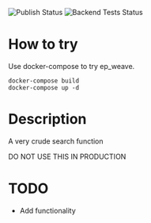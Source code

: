![Publish Status](https://github.com/NII-cloud-operation/ep_weave/workflows/Node.js%20Package/badge.svg) ![Backend Tests Status](https://github.com/NII-cloud-operation/ep_weave/workflows/Backend%20tests/badge.svg)

# How to try

Use docker-compose to try ep_weave.

```
docker-compose build
docker-compose up -d
```

# Description
A very crude search function

DO NOT USE THIS IN PRODUCTION

# TODO
* Add functionality


